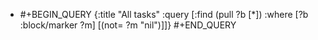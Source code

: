 - #+BEGIN_QUERY
  {:title "All tasks"
   :query [:find (pull ?b [*])
         :where
         [?b :block/marker ?m]
         [(not= ?m "nil")]]}
  #+END_QUERY